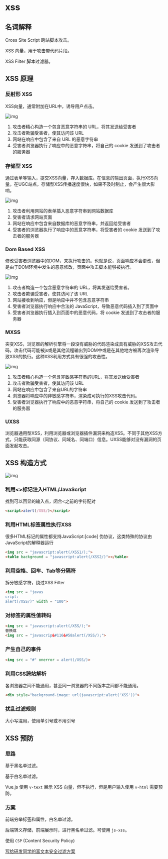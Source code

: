 # xss

## 名词解释

Cross Site Script 跨站脚本攻击。

XSS 向量，用于攻击带代码片段。

XSS Filter 脚本过滤器。

## XSS 原理

### 反射形 XSS

XSS向量，通常附加在URL中，诱导用户点击。

![img](xss.assets/reflect-xss.png)

1. 攻击者精心构造一个包含恶意字符串的 URL，将其发送给受害者
2. 攻击者欺骗受害者，使其访问该 URL
3. 网站在响应中包含了来自 URL 的恶意字符串
4. 受害者浏览器执行了响应中的恶意字符串，将自己的 cookie 发送到了攻击者的服务器

### 存储型 XSS

通过表单等输入，提交XSS向量，存入数据库。在信息的输出页面，执行XSS向量。在UGC站点，存储型XSS传播速度很快，如果不及时制止，会产生很大影响。

![img](xss.assets/storage-xss.png)

1. 攻击者利用网站的表单插入恶意字符串到网站数据库
2. 受害者请求网站页面
3. 网站在响应中包含来自数据库的恶意字符串，并返回给受害者
4. 受害者的浏览器执行了响应中的恶意字符串，将受害者的 cookie 发送到了攻击者的服务器

### Dom Based XSS

修改受害者浏览器中的DOM，来执行攻击的。也就是说，页面响应不会更改，但是由于DOM环境中发生的恶意修改，页面中攻击脚本能够被执行。

![img](xss.assets/dom-xss.png)

1. 攻击者构造一个包含恶意字符串的 URL，将其发送给受害者。
2. 攻击者欺骗受害者，使其访问了该 URL
3. 网站接收到响应，但是响应中并不包含恶意字符串
4. 受害者浏览器执行响应中合法的 JavaScript，导致恶意代码插入到了页面中
5. 受害者浏览器执行插入到页面中的恶意代码，将 cookie 发送到了攻击者的服务器

### MXSS

突变XSS，浏览器的解析引擎将一段没有威胁的代码渲染成具有威胁的XSS攻击代码，攻击代码可能被js或是其他流程输出到DOM中或是在其他地方被再次渲染导致XSS的执行。这种XSS利用方式具有很强的攻击性。

![img](xss.assets/mxss.png)

1. 攻击者精心构造一个包含非敏感字符串的URL，将其发送给受害者
2. 攻击者欺骗受害者，使其访问该 URL
3. 网站在响应中包含了来自URL的字符串
4. 浏览器将响应中的非敏感字符串，渲染成可执行的XSS攻击代码。
5. 受害者浏览器执行了响应中的恶意字符串，将自己的 cookie 发送到了攻击者的服务器

### UXSS

浏览器通用型XSS，利用浏览器或浏览器插件漏洞来构造XSS。不同于其他XSS方式，只能获取同源（同协议、同域名、同端口）信息。UXSS能够对没有漏洞的页面发起攻击。

## XSS 构造方式

![img](xss.assets/construction-xss.png)

### 利用<>标记注入HTML/JavaScript

找到可以回显的输入点，闭合<之前的字符配对

```html
<script>alert(/XSS/)</script>
```

### 利用HTML标签属性执行XSS

很多HTML标记的属性都支持JavaScript:[code] 伪协议，这类特殊的协议由JavaScript的解释器运行

```html
<img src = "javascript:alert(/XSS1/);">
<table background = "javascript:alert(/XSS2/)"></table>
```

### 利用空格、回车、Tab等分隔符

拆分敏感字符，绕过XSS Filter

```html
<img src = "javas
cript:
alert(/XSS/)" width = "100">
```

### 对标签的属性值转码

```html
<img src = "javascript:alert(/XSS/);">
替换成
<img src = "javascrip&#116&#58alert(/XSS/);">
```

###  产生自己的事件

```html
<img src = "#" onerror = alert(/XSS/)>
```

### 利用CSS跨站解析

各浏览器之间不能通用，甚至同一浏览器的不同版本之间都不能通用。

```html
<div style="background-image: url(javascript:alert('XSS'))">
```

### 扰乱过滤规则

大小写混用，使用单引号或不用引号

## XSS 预防

### 思路

基于黑名单过滤。

基于白名单过滤。

Vue.js 使用 `v-text` 展示 XSS 向量，但不执行，但是用户输入使用 `v-html` 需要预防。

### 方案

前端穷举标签和属性，白名单过滤。

后端转义存储，前端展示时，进行黑名单过滤。可使用 `js-xss`。

使用 `CSP` (Content Security Policy)

[写给研发同学的富文本安全过滤方案](https://www.anquanke.com/post/id/263645)